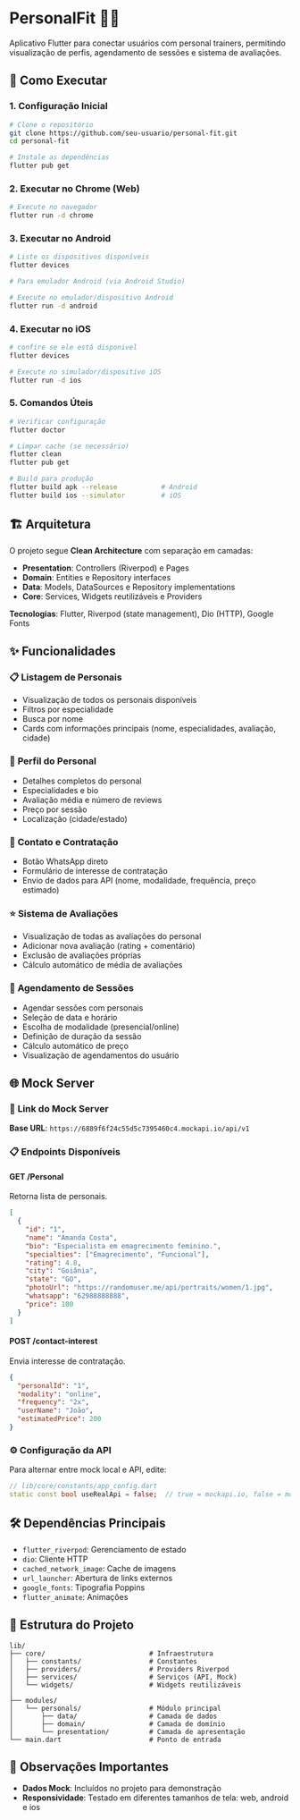 # PersonalFit 🏋️‍♀️

Aplicativo Flutter para conectar usuários com personal trainers, permitindo visualização de perfis, agendamento de sessões e sistema de avaliações.

## 🚀 Como Executar

### 1. **Configuração Inicial**
```bash
# Clone o repositório
git clone https://github.com/seu-usuario/personal-fit.git
cd personal-fit

# Instale as dependências
flutter pub get
```

### 2. **Executar no Chrome (Web)**
```bash
# Execute no navegador
flutter run -d chrome
```

### 3. **Executar no Android**
```bash
# Liste os dispositivos disponíveis
flutter devices

# Para emulador Android (via Android Studio)

# Execute no emulador/dispositivo Android
flutter run -d android
```

### 4. **Executar no iOS** 
```bash
# confire se ele está disponivel
flutter devices

# Execute no simulador/dispositivo iOS
flutter run -d ios
```

### 5. **Comandos Úteis**
```bash
# Verificar configuração
flutter doctor

# Limpar cache (se necessário)
flutter clean
flutter pub get

# Build para produção
flutter build apk --release           # Android
flutter build ios --simulator         # iOS
```

## 🏗️ Arquitetura

O projeto segue **Clean Architecture** com separação em camadas:

- **Presentation**: Controllers (Riverpod) e Pages
- **Domain**: Entities e Repository interfaces
- **Data**: Models, DataSources e Repository implementations
- **Core**: Services, Widgets reutilizáveis e Providers

**Tecnologias**: Flutter, Riverpod (state management), Dio (HTTP), Google Fonts

## ✨ Funcionalidades

### 📋 **Listagem de Personais**
- Visualização de todos os personais disponíveis
- Filtros por especialidade
- Busca por nome
- Cards com informações principais (nome, especialidades, avaliação, cidade)

### 👤 **Perfil do Personal**
- Detalhes completos do personal
- Especialidades e bio
- Avaliação média e número de reviews
- Preço por sessão
- Localização (cidade/estado)

### 💬 **Contato e Contratação**
- Botão WhatsApp direto
- Formulário de interesse de contratação
- Envio de dados para API (nome, modalidade, frequência, preço estimado)

### ⭐ **Sistema de Avaliações**
- Visualização de todas as avaliações do personal
- Adicionar nova avaliação (rating + comentário)
- Exclusão de avaliações próprias
- Cálculo automático de média de avaliações


### 📅 **Agendamento de Sessões**
- Agendar sessões com personais
- Seleção de data e horário
- Escolha de modalidade (presencial/online)
- Definição de duração da sessão
- Cálculo automático de preço
- Visualização de agendamentos do usuário


## 🌐 Mock Server

### 🔗 **Link do Mock Server**
**Base URL**: `https://6889f6f24c55d5c7395460c4.mockapi.io/api/v1`

### 📋 **Endpoints Disponíveis**

#### GET /Personal
Retorna lista de personais.
```json
[
  {
    "id": "1",
    "name": "Amanda Costa",
    "bio": "Especialista em emagrecimento feminino.",
    "specialties": ["Emagrecimento", "Funcional"],
    "rating": 4.8,
    "city": "Goiânia",
    "state": "GO",
    "photoUrl": "https://randomuser.me/api/portraits/women/1.jpg",
    "whatsapp": "62988888888",
    "price": 100
  }
]
```

#### POST /contact-interest
Envia interesse de contratação.
```json
{
  "personalId": "1",
  "modality": "online",
  "frequency": "2x",
  "userName": "João",
  "estimatedPrice": 200
}
```

### ⚙️ **Configuração da API**
Para alternar entre mock local e API, edite:
```dart
// lib/core/constants/app_config.dart
static const bool useRealApi = false;  // true = mockapi.io, false = mock local
```

## 🛠️ Dependências Principais

- `flutter_riverpod`: Gerenciamento de estado
- `dio`: Cliente HTTP
- `cached_network_image`: Cache de imagens
- `url_launcher`: Abertura de links externos
- `google_fonts`: Tipografia Poppins
- `flutter_animate`: Animações

## 📁 Estrutura do Projeto

```
lib/
├── core/                          # Infraestrutura
│   ├── constants/                 # Constantes
│   ├── providers/                 # Providers Riverpod
│   ├── services/                  # Serviços (API, Mock)
│   └── widgets/                   # Widgets reutilizáveis
│   
├── modules/
│   └── personals/                 # Módulo principal
│       ├── data/                  # Camada de dados
│       ├── domain/                # Camada de domínio
│       └── presentation/          # Camada de apresentação
└── main.dart                      # Ponto de entrada
```

## 🚨 Observações Importantes

- **Dados Mock**: Incluídos no projeto para demonstração
- **Responsividade**: Testado em diferentes tamanhos de tela: web, android e ios
